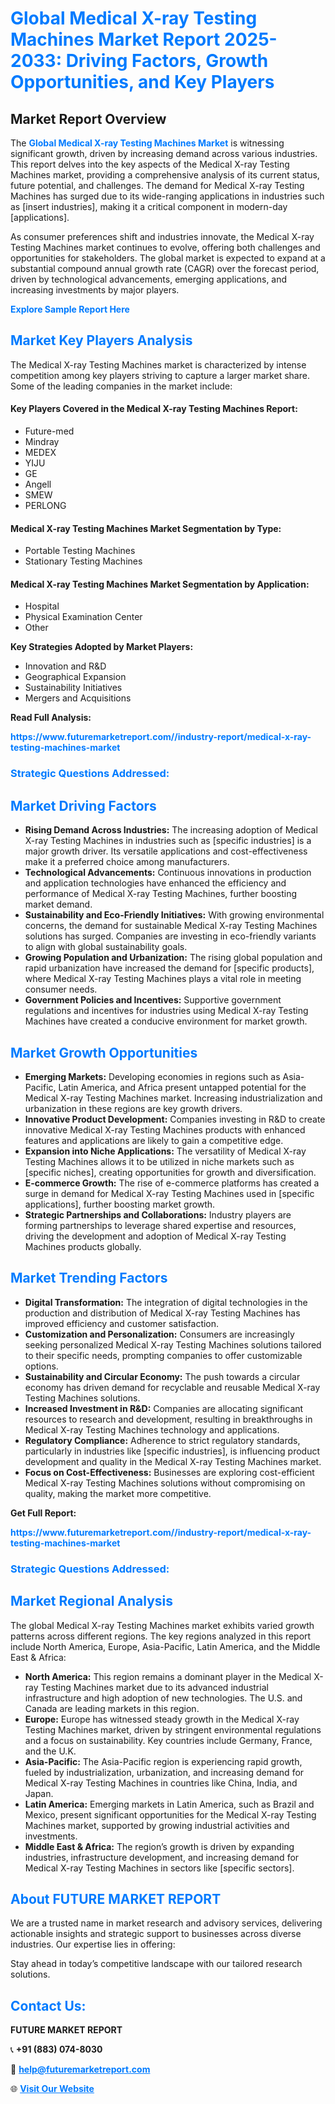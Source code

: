<h1 style="color: #007BFF;">Global Medical X-ray Testing Machines Market Report 2025-2033: Driving Factors, Growth Opportunities, and Key Players</h1>

<section id="overview">
<h2>Market Report Overview</h2>
<p>The <a href="https://www.futuremarketreport.com//industry-report/medical-x-ray-testing-machines-market" style="color: #007BFF; text-decoration: none;"><strong>Global Medical X-ray Testing Machines Market</strong></a> is witnessing significant growth, driven by increasing demand across various industries. This report delves into the key aspects of the Medical X-ray Testing Machines market, providing a comprehensive analysis of its current status, future potential, and challenges. The demand for Medical X-ray Testing Machines has surged due to its wide-ranging applications in industries such as [insert industries], making it a critical component in modern-day [applications].</p>
<p>As consumer preferences shift and industries innovate, the Medical X-ray Testing Machines market continues to evolve, offering both challenges and opportunities for stakeholders. The global market is expected to expand at a substantial compound annual growth rate (CAGR) over the forecast period, driven by technological advancements, emerging applications, and increasing investments by major players.</p>
</section>

<section id="overview">
<p><a href="https://www.futuremarketreport.com//request-sample/reportId=64812" style="color: #007BFF; text-decoration: none;"><strong>Explore Sample Report Here</strong></a></p>
</section>

<section id="key-players">
<h2 style="color: #007BFF;">Market Key Players Analysis</h2>
<p>The Medical X-ray Testing Machines market is characterized by intense competition among key players striving to capture a larger market share. Some of the leading companies in the market include:</p>
<h4>Key Players Covered in the Medical X-ray Testing Machines Report:</h4>
<ul><li>Future-med</li><li>Mindray</li><li>MEDEX</li><li>YIJU</li><li>GE</li><li>Angell</li><li>SMEW</li><li>PERLONG</li></ul>
<h4>Medical X-ray Testing Machines Market Segmentation by Type:</h4>
<ul><li>Portable Testing Machines</li><li>Stationary Testing Machines</li></ul>

<h4>Medical X-ray Testing Machines Market Segmentation by Application:</h4>
<ul><li>Hospital</li><li>Physical Examination Center</li><li>Other</li></ul>
<p><strong>Key Strategies Adopted by Market Players:</strong></p>
<ul>
<li>Innovation and R&D</li>
<li>Geographical Expansion</li>
<li>Sustainability Initiatives</li>
<li>Mergers and Acquisitions</li>
</ul>
</section>

<section>
<p><strong>Read Full Analysis: </strong></p><a href="https://www.futuremarketreport.com//industry-report/medical-x-ray-testing-machines-market" style="color: #007BFF; text-decoration: none;"><strong>https://www.futuremarketreport.com//industry-report/medical-x-ray-testing-machines-market</strong></a>
<h3 style="color: #007BFF;">Strategic Questions Addressed:</h3>
</section>

<section id="driving-factors">
<h2 style="color: #007BFF;">Market Driving Factors</h2>
<ul>
<li><strong>Rising Demand Across Industries:</strong> The increasing adoption of Medical X-ray Testing Machines in industries such as [specific industries] is a major growth driver. Its versatile applications and cost-effectiveness make it a preferred choice among manufacturers.</li>
<li><strong>Technological Advancements:</strong> Continuous innovations in production and application technologies have enhanced the efficiency and performance of Medical X-ray Testing Machines, further boosting market demand.</li>
<li><strong>Sustainability and Eco-Friendly Initiatives:</strong> With growing environmental concerns, the demand for sustainable Medical X-ray Testing Machines solutions has surged. Companies are investing in eco-friendly variants to align with global sustainability goals.</li>
<li><strong>Growing Population and Urbanization:</strong> The rising global population and rapid urbanization have increased the demand for [specific products], where Medical X-ray Testing Machines plays a vital role in meeting consumer needs.</li>
<li><strong>Government Policies and Incentives:</strong> Supportive government regulations and incentives for industries using Medical X-ray Testing Machines have created a conducive environment for market growth.</li>
</ul>
</section>

<section id="growth-opportunities">
<h2 style="color: #007BFF;">Market Growth Opportunities</h2>
<ul>
<li><strong>Emerging Markets:</strong> Developing economies in regions such as Asia-Pacific, Latin America, and Africa present untapped potential for the Medical X-ray Testing Machines market. Increasing industrialization and urbanization in these regions are key growth drivers.</li>
<li><strong>Innovative Product Development:</strong> Companies investing in R&D to create innovative Medical X-ray Testing Machines products with enhanced features and applications are likely to gain a competitive edge.</li>
<li><strong>Expansion into Niche Applications:</strong> The versatility of Medical X-ray Testing Machines allows it to be utilized in niche markets such as [specific niches], creating opportunities for growth and diversification.</li>
<li><strong>E-commerce Growth:</strong> The rise of e-commerce platforms has created a surge in demand for Medical X-ray Testing Machines used in [specific applications], further boosting market growth.</li>
<li><strong>Strategic Partnerships and Collaborations:</strong> Industry players are forming partnerships to leverage shared expertise and resources, driving the development and adoption of Medical X-ray Testing Machines products globally.</li>
</ul>
</section>

<section id="trending-factors">
<h2 style="color: #007BFF;">Market Trending Factors</h2>
<ul>
<li><strong>Digital Transformation:</strong> The integration of digital technologies in the production and distribution of Medical X-ray Testing Machines has improved efficiency and customer satisfaction.</li>
<li><strong>Customization and Personalization:</strong> Consumers are increasingly seeking personalized Medical X-ray Testing Machines solutions tailored to their specific needs, prompting companies to offer customizable options.</li>
<li><strong>Sustainability and Circular Economy:</strong> The push towards a circular economy has driven demand for recyclable and reusable Medical X-ray Testing Machines solutions.</li>
<li><strong>Increased Investment in R&D:</strong> Companies are allocating significant resources to research and development, resulting in breakthroughs in Medical X-ray Testing Machines technology and applications.</li>
<li><strong>Regulatory Compliance:</strong> Adherence to strict regulatory standards, particularly in industries like [specific industries], is influencing product development and quality in the Medical X-ray Testing Machines market.</li>
<li><strong>Focus on Cost-Effectiveness:</strong> Businesses are exploring cost-efficient Medical X-ray Testing Machines solutions without compromising on quality, making the market more competitive.</li>
</ul>
</section>

<section>
<p><strong>Get Full Report: </strong></p><a href="https://www.futuremarketreport.com//industry-report/medical-x-ray-testing-machines-market" style="color: #007BFF; text-decoration: none;"><strong>https://www.futuremarketreport.com//industry-report/medical-x-ray-testing-machines-market</strong></a>
<h3 style="color: #007BFF;">Strategic Questions Addressed:</h3>
</section>


<section id="regional-analysis">
<h2 style="color: #007BFF;">Market Regional Analysis</h2>
<p>The global Medical X-ray Testing Machines market exhibits varied growth patterns across different regions. The key regions analyzed in this report include North America, Europe, Asia-Pacific, Latin America, and the Middle East & Africa:</p>
<ul>
<li><strong>North America:</strong> This region remains a dominant player in the Medical X-ray Testing Machines market due to its advanced industrial infrastructure and high adoption of new technologies. The U.S. and Canada are leading markets in this region.</li>
<li><strong>Europe:</strong> Europe has witnessed steady growth in the Medical X-ray Testing Machines market, driven by stringent environmental regulations and a focus on sustainability. Key countries include Germany, France, and the U.K.</li>
<li><strong>Asia-Pacific:</strong> The Asia-Pacific region is experiencing rapid growth, fueled by industrialization, urbanization, and increasing demand for Medical X-ray Testing Machines in countries like China, India, and Japan.</li>
<li><strong>Latin America:</strong> Emerging markets in Latin America, such as Brazil and Mexico, present significant opportunities for the Medical X-ray Testing Machines market, supported by growing industrial activities and investments.</li>
<li><strong>Middle East & Africa:</strong> The region’s growth is driven by expanding industries, infrastructure development, and increasing demand for Medical X-ray Testing Machines in sectors like [specific sectors].</li>
</ul>
</section>

<footer>
<h2 style="color: #007BFF;">About FUTURE MARKET REPORT</h2>
<p>We are a trusted name in market research and advisory services, delivering actionable insights and strategic support to businesses across diverse industries. Our expertise lies in offering:</p>

<p>Stay ahead in today’s competitive landscape with our tailored research solutions.</p>

<h2 style="color: #007BFF;">Contact Us:</h2>
<p><strong>FUTURE MARKET REPORT</strong></p>
<p>📞 <strong>+91 (883) 074-8030</strong></p>
<p>📧 <strong><a href="mailto:help@futuremarketreport.com" style="color: #007BFF;">help@futuremarketreport.com</a></strong></p>
<p>🌐 <strong><a href="https://www.futuremarketreport.com/" style="color: #007BFF;">Visit Our Website</a></strong></p>
</footer>